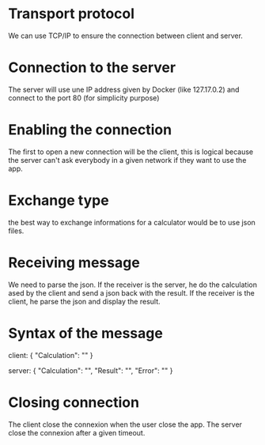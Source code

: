 # Transport protocol
We can use TCP/IP to ensure the connection between client and server.

# Connection to the server
The server will use une IP address given by Docker (like 127.17.0.2) and connect to the port 80 (for simplicity purpose)

# Enabling the connection
The first to open a new connection will be the client, this is logical because the server can't ask everybody in a given network if they want to use the app.

# Exchange type
the best way to exchange informations for a calculator would be to use json files.

# Receiving message
We need to parse the json.
If the receiver is the server, he do the calculation ased by the client and send a json back with the result.
If the receiver is the client, he parse the json and display the result.

# Syntax of the message
client:
{
	"Calculation": ""
}

server:
{
	"Calculation": "",
	"Result": "",
	"Error": ""
}

# Closing connection
The client close the connexion when the user close the app.
The server close the connexion after a given timeout.